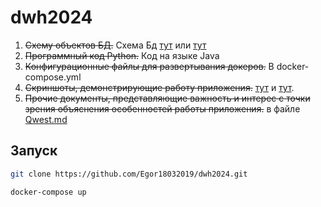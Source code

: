 # dwh2024
1. ~~Схему объектов БД.~~ Схема Бд [тут](src/main/resources/schema.sql) или [тут](/DBScreenShot.png)
2. ~~Программный код Python.~~ Код на языке Java
3. ~~Конфигурационные файлы для развертывания докеров.~~ В docker-compose.yml
4. ~~Скриншоты, демонстрирующие работу приложения.~~  [тут](/javaApp1.png)  и [тут](/javaApp2.png).
5. ~~Прочие документы, представляющие важность и интерес с точки зрения
   объяснения особенностей работы приложения.~~  в файле [Qwest.md](https://github.com/Egor18032019/dwh2024/blob/main/Qwest.md)

## Запуск
```bash
git clone https://github.com/Egor18032019/dwh2024.git
```

```bash
docker-compose up
```
